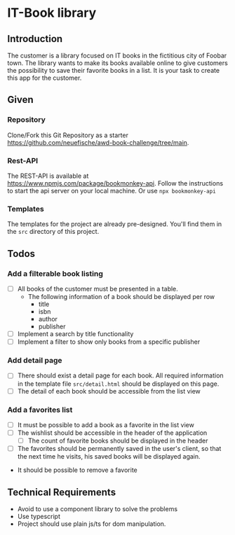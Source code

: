 # IT-Book library

## Introduction

The customer is a library focused on IT books in the fictitious city of Foobar town. The library wants to make its books available online to give customers the possibility to save their favorite books in a list. It is your task to create this app for the customer.

## Given

### Repository

Clone/Fork this Git Repository as a starter https://github.com/neuefische/awd-book-challenge/tree/main.

### Rest-API

The REST-API is available at https://www.npmjs.com/package/bookmonkey-api. Follow the instructions to start the api server on your local machine. Or use `npx bookmonkey-api`

### Templates

The templates for the project are already pre-designed. You'll find them in the `src` directory of this project.

## Todos

### Add a filterable book listing

- [ ] All books of the customer must be presented in a table.
  - The following information of a book should be displayed per row
    - title
    - isbn
    - author
    - publisher
- [ ] Implement a search by title functionality
- [ ] Implement a filter to show only books from a specific publisher

### Add detail page

- [ ] There should exist a detail page for each book. All required information in the template file `src/detail.html` should be displayed on this page.
- [ ] The detail of each book should be accessible from the list view

### Add a favorites list

- [ ] It must be possible to add a book as a favorite in the list view
- [ ] The wishlist should be accessible in the header of the application
  - [ ] The count of favorite books should be displayed in the header
- [ ] The favorites should be permanently saved in the user's client, so that the next time he visits, his saved books will be displayed again.
- It should be possible to remove a favorite

## Technical Requirements

- Avoid to use a component library to solve the problems
- Use typescript
- Project should use plain js/ts for dom manipulation.

